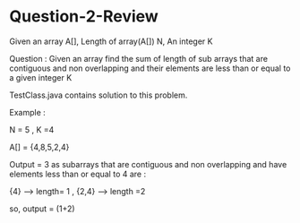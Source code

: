 # Question-2-Review

Given an array A[], Length of array(A[]) N, An integer K

Question : Given an array find the sum of length of sub arrays that are contiguous and non overlapping and their elements 
are less than or equal to a given integer K

TestClass.java contains solution to this problem.

Example : 

N = 5 , K =4

A[] = {4,8,5,2,4}

Output = 3
as subarrays that are contiguous and non overlapping and have elements less than or equal to 4 are :

{4} --> length= 1 , {2,4} --> length =2  

so, output = (1+2)
